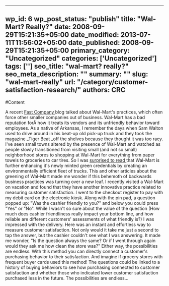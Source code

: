 
---
wp_id: 6
wp_post_status: "publish" 
title: "Wal-Mart? Really?"
date: 2008-09-29T15:21:35+05:00
date_modified: 2013-07-11T11:56:02+05:00
date_published: 2008-09-29T15:21:35+05:00
primary_category: "Uncategorized"
categories: ['Uncategorized'] 
tags: ['']
seo_title: "wal-mart? really?"
seo_meta_description: ""
summary: ""
slug: "wal-mart-really"
url: "/category/customer-satisfaction-research/"
authors: CRC
---

#Content

A recent [Fast Company ](http://www.fastcompany.com/magazine/77/walmart.html)blog talked about Wal-Mart's practices, which often force other smaller companies out of business. Wal-Mart has a bad reputation forÂ&nbsp;how it treats its vendors and its unfriendly behavior toward employees.
As a native of Arkansas, I remember the days when Sam Walton used to drive around in his beat-up old pick-up truck and they took the magazine _Tiger Beat _off the shelves because they thought it was too racy. I've seen small towns altered by the presence of Wal-Mart and watched as people slowly transitioned from visiting small (and not so small) neighborhood stores to shopping at Wal-Mart for everything from paper towels to groceries to car tires.
So I was [surprised to read ](http://www.fastcompany.com/magazine/105/next-reality-check.html)that Wal-Mart is further enhancing it's newly minted green credentials by creating an environmentally efficient fleet of trucks. This and other articles about the greening of Wal-Mart made me wonder if this behemoth of backwards business practices was turning over a new leaf.
I recently visited a Wal-Mart on vacation and found that they have another innovative practice related to measuring customer satisfaction. I went to the checkout register to pay with my debit card on the electronic kiosk. Along with the pin pad, a question popped up: "Was the cashier friendly to you?" and below you could press "Yes" or "No". While I wasn't so sure about the value of the question (How much does cashier friendliness really impact your bottom line, and how reliable are different customers' assessments of what friendly is?) I was impressed with the delivery. Here was an instant and effortless way to measure customer satisfaction. Not only would it take me just a second to tap the answer, but the cashier couldn't see what I was answering. It made me wonder, "Is the question always the same? Or if I went through again would they ask me how clean the store was?" Either way, the possibilities are endless. With this method you can directly connect a customer's purchasing behavior to their satisfaction. And imagine if grocery stores with frequent buyer cards used this method! The questions could be linked to a history of buying behaviors to see how purchasing connected to customer satisfaction and whether those who indicated lower customer satisfaction purchased less in the future. The possibilities are endless...

